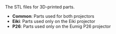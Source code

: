 The STL files for 3D-printed parts.
- **Common**: Parts used for both projectors
- **Eiki**: Parts used only on the Eiki projector
- **P26**: Parts used only on the Eumig P26 projector
